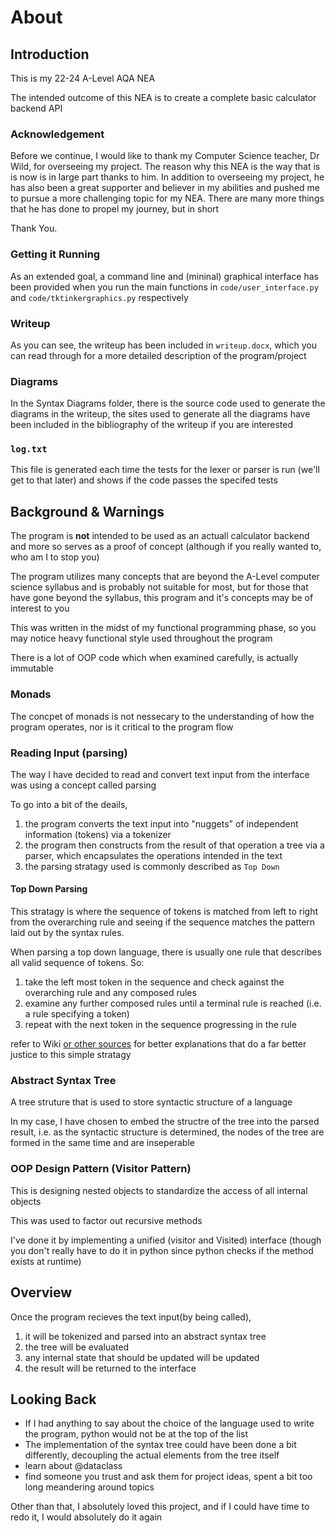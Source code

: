 # About
## Introduction
This is my 22-24 A-Level AQA NEA

The intended outcome of this NEA is to create a complete basic calculator backend API

### Acknowledgement
Before we continue, I would like to thank my Computer Science teacher, Dr Wild, for overseeing my project.
The reason why this NEA is the way that is is now is in large part thanks to him.
In addition to overseeing my project, he has also been a great supporter and believer in my abilities and pushed me to pursue a more challenging topic for my NEA.
There are many more things that he has done to propel my journey, but in short

Thank You.

### Getting it Running
As an extended goal, a command line and (mininal) graphical interface has been provided when you run the main functions in `code/user_interface.py` and `code/tktinkergraphics.py` respectively

### Writeup
As you can see, the writeup has been included in `writeup.docx`, which you can read through for a more detailed description of the program/project

### Diagrams
In the Syntax Diagrams folder, there is the source code used to generate the diagrams in the writeup,
the sites used to generate all the diagrams have been included in the bibliography of the writeup if you are interested

### `log.txt`
This file is generated each time the tests for the lexer or parser is run (we'll get to that later) and shows if the code passes the specifed tests

## Background & Warnings
The program is **not** intended to be used as an actuall calculator backend and more so serves as a proof of concept (although if you really wanted to, who am I to stop you)

The program utilizes many concepts that are beyond the A-Level computer science syllabus and is probably not suitable for most,
but for those that have gone beyond the syllabus, this program and it's concepts may be of interest to you

This was written in the midst of my functional programming phase, so you may notice heavy functional style used throughout the program

There is a lot of OOP code which when examined carefully, is actually immutable

### Monads
The concpet of monads is not nessecary to the understanding of how the program operates, nor is it critical to the program flow

### Reading Input (parsing)
The way I have decided to read and convert text input from the interface was using a concept called parsing

To go into a bit of the deails, 
1. the program converts the text input into "nuggets" of independent information (tokens) via a tokenizer
2. the program then constructs from the result of that operation a tree via a parser, which encapsulates the operations intended in the text
3. the parsing stratagy used is commonly described as `Top Down`

#### Top Down Parsing
This stratagy is where the sequence of tokens is matched from left to right from the overarching rule and seeing if the sequence matches the pattern laid out by the syntax rules.

When parsing a top down language, there is usually one rule that describes all valid sequence of tokens. So:
1. take the left most token in the sequence and check against the overarching rule and any composed rules
2. examine any further composed rules until a terminal rule is reached (i.e. a rule specifying a token)
3. repeat with the next token in the sequence progressing in the rule

refer to Wiki
[or other sources](https://www.geeksforgeeks.org/working-of-top-down-parser/)
for better explanations that do a far better justice to this simple stratagy

### Abstract Syntax Tree
A tree struture that is used to store syntactic structure of a language

In my case, I have chosen to embed the structre of the tree into the parsed result, i.e. as the syntactic structure is determined, the nodes of the tree are formed in the same time and are inseperable

### OOP Design Pattern (Visitor Pattern)
This is designing nested objects to standardize the access of all internal objects

This was used to factor out recursive methods 

I've done it by implementing a unified (visitor and Visited) interface (though you don't really have to do it in python since python checks if the method exists at runtime)

## Overview
Once the program recieves the text input(by being called),
1. it will be tokenized and parsed into an abstract syntax tree
2. the tree will be evaluated
3. any internal state that should be updated will be updated
4. the result will be returned to the interface

## Looking Back
- If I had anything to say about the choice of the language used to write the program, python would not be at the top of the list
- The implementation of the syntax tree could have been done a bit differently, decoupling the actual elements from the tree itself
- learn about @dataclass
- find someone you trust and ask them for project ideas, spent a bit too long meandering around topics

Other than that, I absolutely loved this project, and if I could have time to redo it, I would absolutely do it again 
